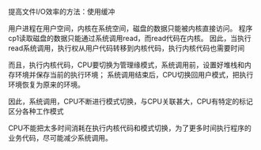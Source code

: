 提高文件I/O效率的方法：使用缓冲

用户进程在用户空间，内核在系统空间，磁盘的数据只能被内核直接访问。
程序cp1读取磁盘的数据只能通过系统调用read，而read代码在内核。
因此，当执行read系统调用，执行权从用户代码转移到内核代码，执行内核代码也需要时间

而且，执行内核代码，CPU要切换为管理缘模式，系统调用前，设置好堆栈和内存环境并保存当前的执行环境；
系统调用结束后，CPU切换回用户模式，把执行环境恢复为原来的环境。

因此，系统调用，CPU不断进行模式切换，与CPU关联甚大，CPU有特定的标记区分各种工作模式

CPU不能把太多时间消耗在执行内核代码和模式切换，为了更多时间执行程序的业务代码，尽可能减少系统调用。